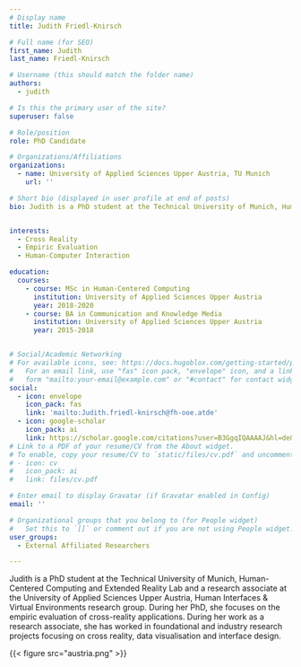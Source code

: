 ```yaml
---
# Display name
title: Judith Friedl-Knirsch

# Full name (for SEO)
first_name: Judith
last_name: Friedl-Knirsch

# Username (this should match the folder name)
authors:
  - judith

# Is this the primary user of the site?
superuser: false

# Role/position
role: PhD Candidate

# Organizations/Affiliations
organizations:
  - name: University of Applied Sciences Upper Austria, TU Munich
    url: ''

# Short bio (displayed in user profile at end of posts)
bio: Judith is a PhD student at the Technical University of Munich, Human-Centered Computing and Extended Reality Lab and a research associate at the University of Applied Sciences Upper Austria, Human Interfaces & Virtual Environments research group.


interests:
  - Cross Reality
  - Empiric Evaluation
  - Human-Computer Interaction

education:
  courses:
    - course: MSc in Human-Centered Computing 
      institution: University of Applied Sciences Upper Austria
      year: 2018-2020
    - course: BA in Communication and Knowledge Media 
      institution: University of Applied Sciences Upper Austria
      year: 2015-2018


# Social/Academic Networking
# For available icons, see: https://docs.hugoblox.com/getting-started/page-builder/#icons
#   For an email link, use "fas" icon pack, "envelope" icon, and a link in the
#   form "mailto:your-email@example.com" or "#contact" for contact widget.
social:
  - icon: envelope
    icon_pack: fas
    link: 'mailto:Judith.friedl-knirsch@fh-ooe.atde'
  - icon: google-scholar
    icon_pack: ai
    link: https://scholar.google.com/citations?user=B3GgqIQAAAAJ&hl=de&oi=ao
# Link to a PDF of your resume/CV from the About widget.
# To enable, copy your resume/CV to `static/files/cv.pdf` and uncomment the lines below.
# - icon: cv
#   icon_pack: ai
#   link: files/cv.pdf

# Enter email to display Gravatar (if Gravatar enabled in Config)
email: ''

# Organizational groups that you belong to (for People widget)
#   Set this to `[]` or comment out if you are not using People widget.
user_groups:
  - External Affiliated Researchers

---
```


Judith is a PhD student at the Technical University of Munich, Human-Centered Computing and Extended Reality Lab and a research associate at the University of Applied Sciences Upper Austria, Human Interfaces & Virtual Environments research group. During her PhD, she focuses on the empiric evaluation of cross-reality applications. During her work as a research associate, she has worked in foundational and industry research projects focusing on cross reality, data visualisation and interface design.

{{< figure src="austria.png" >}}

